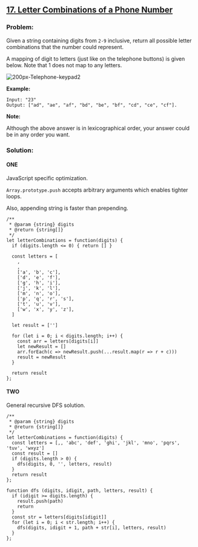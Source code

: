 [17. Letter Combinations of a Phone Number](https://leetcode.com/problems/letter-combinations-of-a-phone-number/description/)
-----------------------------------------------------------------------------------------------------------------------------

### Problem:

Given a string containing digits from `2-9` inclusive, return all possible letter combinations that the number could represent.

A mapping of digit to letters (just like on the telephone buttons) is given below. Note that 1 does not map to any letters.

![200px-Telephone-keypad2](https://upload.wikimedia.org/wikipedia/commons/thumb/7/73/Telephone-keypad2.svg/200px-Telephone-keypad2.svg.png)

**Example:**

    Input: "23"
    Output: ["ad", "ae", "af", "bd", "be", "bf", "cd", "ce", "cf"].

**Note:**

Although the above answer is in lexicographical order, your answer could be in any order you want.

### Solution:

#### ONE

JavaScript specific optimization.

`Array.prototype.push` accepts arbitrary arguments which enables tighter loops.

Also, appending string is faster than prepending.

    /**
     * @param {string} digits
     * @return {string[]}
     */
    let letterCombinations = function(digits) {
      if (digits.length <= 0) { return [] }

      const letters = [
        ,
        ,
        ['a', 'b', 'c'],
        ['d', 'e', 'f'],
        ['g', 'h', 'i'],
        ['j', 'k', 'l'],
        ['m', 'n', 'o'],
        ['p', 'q', 'r', 's'],
        ['t', 'u', 'v'],
        ['w', 'x', 'y', 'z'],
      ]

      let result = ['']

      for (let i = 0; i < digits.length; i++) {
        const arr = letters[digits[i]]
        let newResult = []
        arr.forEach(c => newResult.push(...result.map(r => r + c)))
        result = newResult
      }

      return result
    };

#### TWO

General recursive DFS solution.

    /**
     * @param {string} digits
     * @return {string[]}
     */
    let letterCombinations = function(digits) {
      const letters = [,, 'abc', 'def', 'ghi', 'jkl', 'mno', 'pqrs', 'tuv', 'wxyz']
      const result = []
      if (digits.length > 0) {
        dfs(digits, 0, '', letters, result)
      }
      return result
    };

    function dfs (digits, idigit, path, letters, result) {
      if (idigit >= digits.length) {
        result.push(path)
        return
      }
      const str = letters[digits[idigit]]
      for (let i = 0; i < str.length; i++) {
        dfs(digits, idigit + 1, path + str[i], letters, result)
      }
    };


